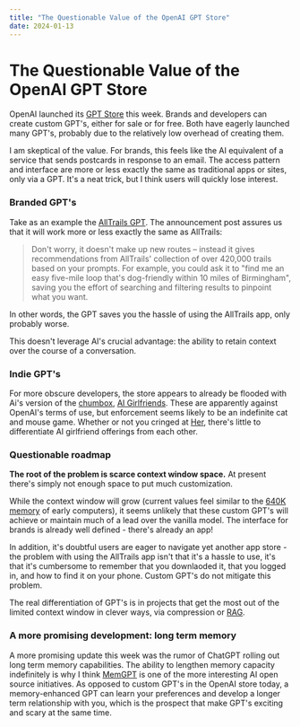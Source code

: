 ```yaml
---
title: "The Questionable Value of the OpenAI GPT Store"
date: 2024-01-13
---
```


# The Questionable Value of the OpenAI GPT Store

OpenAI launched its [GPT Store](https://openai.com/blog/introducing-the-gpt-store) this week. Brands and developers can create custom GPT's, either for sale or for free. Both have eagerly launched many GPT's, probably due to the relatively low overhead of creating them.

I am skeptical of the value. For brands, this feels like the AI equivalent of a service that sends postcards in response to an email. The access pattern and interface are more or less exactly the same as traditional apps or sites, only via a GPT. It's a neat trick, but I think users will quickly lose interest.

<!-- truncate -->

### Branded GPT's

Take as an example the [AllTrails GPT](https://www.yahoo.com/lifestyle/alltrails-launches-ai-assistant-help-165944784.html#%253A~%253Atext%253DAllTrails%2520GPT%2520is%2520available%2520through%252Ctrails%2520based%2520on%2520your%2520prompts.). The announcement post assures us that it will work more or less exactly the same as AllTrails:

> Don't worry, it doesn't make up new routes – instead it gives recommendations from AllTrails' collection of over 420,000 trails based on your prompts. For example, you could ask it to "find me an easy five-mile loop that's dog-friendly within 10 miles of Birmingham", saving you the effort of searching and filtering results to pinpoint what you want.

In other words, the GPT saves you the hassle of using the AllTrails app, only probably worse.

This doesn't leverage AI's crucial advantage: the ability to retain context over the course of a conversation.

### Indie GPT's

For more obscure developers, the store appears to already be flooded with Ai's version of the [chumbox](https://en.wikipedia.org/wiki/Chumbox), [AI Girlfriends](https://qz.com/ai-girlfriend-bots-are-already-flooding-openai-s-gpt-st-1851159131). These are apparently against OpenAI's terms of use, but enforcement seems likely to be an indefinite cat and mouse game. Whether or not you cringed at [Her](https://en.wikipedia.org/wiki/Her_%2528film%2529), there's little to differentiate AI girlfriend offerings from each other.

### Questionable roadmap

**The root of the problem is scarce context window space.** At present there's simply not enough space to put much customization.

While the context window will grow (current values feel similar to the [640K memory](https://www.computerworld.com/article/2534312/the--640k--quote-won-t-go-away----but-did-gates-really-say-it-.html) of early computers), it seems unlikely that these custom GPT's will achieve or maintain much of a lead over the vanilla model. The interface for brands is already well defined - there's already an app!

In addition, it's doubtful users are eager to navigate yet another app store - the problem with using the AllTrails app isn't that it's a hassle to use, it's that it's cumbersome to remember that you downlaoded it, that you logged in, and how to find it on your phone. Custom GPT's do not mitigate this problem.

The real differentiation of GPT's is in projects that get the most out of the limited context window in clever ways, via compression or [RAG](https://research.ibm.com/blog/retrieval-augmented-generation-RAG).

### A more promising development: long term memory

A more promising update this week was the rumor of ChatGPT rolling out long term memory capabilities. The ability to lengthen memory capacity indefinitely is why I think [MemGPT](https://memgpt.ai/) is one of the more interesting AI open source initiatives. As opposed to custom GPT's in the OpenAI store today, a memory-enhanced GPT can learn your preferences and develop a longer term relationship with you, which is the prospect that make GPT's exciting and scary at the same time.
